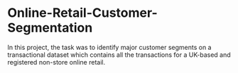 # Online-Retail-Customer-Segmentation
In this project, the task was to identify major customer segments on a transactional dataset which contains all the transactions for a UK-based and registered non-store online retail.
